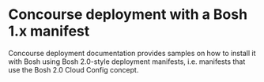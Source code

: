 
# Concourse deployment with a Bosh 1.x manifest

Concourse deployment documentation provides samples on how to install it with Bosh using Bosh 2.0-style deployment manifests, i.e. manifests that use the Bosh 2.0 Cloud Config concept.
